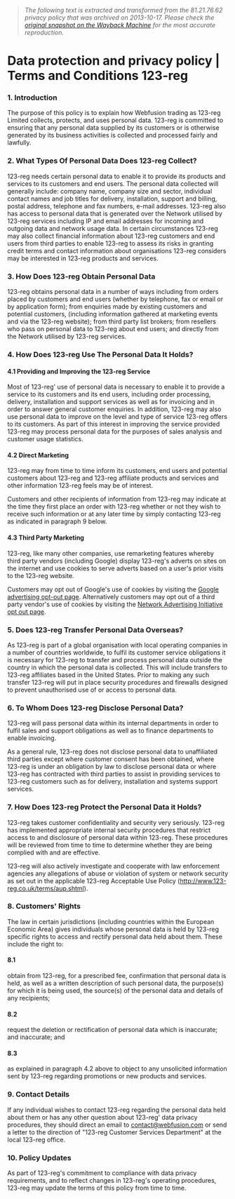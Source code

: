 > *The following text is extracted and transformed from the 81.21.76.62 privacy policy that was archived on 2013-10-17. Please check the [original snapshot on the Wayback Machine](https://web.archive.org/web/20131017095055id_/https%3A//www.123-reg.co.uk/terms/privacy.shtml) for the most accurate reproduction.*

# Data protection and privacy policy | Terms and Conditions 123-reg

### 1\. Introduction

The purpose of this policy is to explain how Webfusion trading as 123-reg Limited collects, protects, and uses personal data. 123-reg is committed to ensuring that any personal data supplied by its customers or is otherwise generated by its business activities is collected and processed fairly and lawfully.

### 2\. What Types Of Personal Data Does 123-reg Collect?

123-reg needs certain personal data to enable it to provide its products and services to its customers and end users. The personal data collected will generally include: company name, company size and sector, individual contact names and job titles for delivery, installation, support and billing, postal address, telephone and fax numbers, e-mail addresses. 123-reg also has access to personal data that is generated over the Network utilised by 123-reg services including IP and email addresses for incoming and outgoing data and network usage data. In certain circumstances 123-reg may also collect financial information about 123-reg customers and end users from third parties to enable 123-reg to assess its risks in granting credit terms and contact information about organisations 123-reg considers may be interested in 123-reg products and services.

### 3\. How Does 123-reg Obtain Personal Data

123-reg obtains personal data in a number of ways including from orders placed by customers and end users (whether by telephone, fax or email or by application form); from enquiries made by existing customers and potential customers, (including information gathered at marketing events and via the 123-reg website); from third party list brokers; from resellers who pass on personal data to 123-reg about end users; and directly from the Network utilised by 123-reg services.

### 4\. How Does 123-reg Use The Personal Data It Holds?

#### 4.1 Providing and Improving the 123-reg Service

Most of 123-reg' use of personal data is necessary to enable it to provide a service to its customers and its end users, including order processing, delivery, installation and support services as well as for invoicing and in order to answer general customer enquiries. In addition, 123-reg may also use personal data to improve on the level and type of service 123-reg offers to its customers. As part of this interest in improving the service provided 123-reg may process personal data for the purposes of sales analysis and customer usage statistics.

#### 4.2 Direct Marketing

123-reg may from time to time inform its customers, end users and potential customers about 123-reg and 123-reg affiliate products and services and other information 123-reg feels may be of interest.

Customers and other recipients of information from 123-reg may indicate at the time they first place an order with 123-reg whether or not they wish to receive such information or at any later time by simply contacting 123-reg as indicated in paragraph 9 below.

#### 4.3 Third Party Marketing

123-reg, like many other companies, use remarketing features whereby third party vendors (including Google) display 123-reg's adverts on sites on the internet and use cookies to serve adverts based on a user's prior visits to the 123-reg website.

Customers may opt out of Google's use of cookies by visiting the [Google advertising opt-out page](http://www.google.com/privacy_ads.html). Alternatively customers may opt out of a third party vendor's use of cookies by visiting the [Network Advertising Initiative opt out page](http://www.networkadvertising.org/managing/opt_out.asp).

### 5\. Does 123-reg Transfer Personal Data Overseas?

As 123-reg is part of a global organisation with local operating companies in a number of countries worldwide, to fulfil its customer service obligations it is necessary for 123-reg to transfer and process personal data outside the country in which the personal data is collected. This will include transfers to 123-reg affiliates based in the United States. Prior to making any such transfer 123-reg will put in place security procedures and firewalls designed to prevent unauthorised use of or access to personal data.

### 6\. To Whom Does 123-reg Disclose Personal Data?

123-reg will pass personal data within its internal departments in order to fulfil sales and support obligations as well as to finance departments to enable invoicing.

As a general rule, 123-reg does not disclose personal data to unaffiliated third parties except where customer consent has been obtained, where 123-reg is under an obligation by law to disclose personal data or where 123-reg has contracted with third parties to assist in providing services to 123-reg customers such as for delivery, installation and systems support services.

### 7\. How Does 123-reg Protect the Personal Data it Holds?

123-reg takes customer confidentiality and security very seriously. 123-reg has implemented appropriate internal security procedures that restrict access to and disclosure of personal data within 123-reg. These procedures will be reviewed from time to time to determine whether they are being complied with and are effective.

123-reg will also actively investigate and cooperate with law enforcement agencies any allegations of abuse or violation of system or network security as set out in the applicable 123-reg Acceptable Use Policy (<http://www.123-reg.co.uk/terms/aup.shtml>).

### 8\. Customers' Rights

The law in certain jurisdictions (including countries within the European Economic Area) gives individuals whose personal data is held by 123-reg specific rights to access and rectify personal data held about them. These include the right to:

#### 8.1

obtain from 123-reg, for a prescribed fee, confirmation that personal data is held, as well as a written description of such personal data, the purpose(s) for which it is being used, the source(s) of the personal data and details of any recipients;

#### 8.2

request the deletion or rectification of personal data which is inaccurate; and inaccurate; and

#### 8.3

as explained in paragraph 4.2 above to object to any unsolicited information sent by 123-reg regarding promotions or new products and services.

### 9\. Contact Details

If any individual wishes to contact 123-reg regarding the personal data held about them or has any other question about 123-reg' data privacy procedures, they should direct an email to [contact@webfusion.com](mailto:contact@webfusion.com "contact Webfusion regarding personal data") or send a letter to the direction of "123-reg Customer Services Department" at the local 123-reg office.

### 10\. Policy Updates

As part of 123-reg's commitment to compliance with data privacy requirements, and to reflect changes in 123-reg's operating procedures, 123-reg may update the terms of this policy from time to time.
